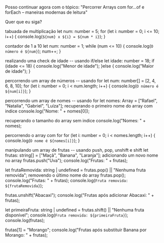 Posso continuar agora com o tópico:
"Percorrer Arrays com for...of e forEach – maneiras modernas de leitura"

Quer que eu siga?




<!-- // Aulas de TypeScript -->

tabuada de multiplicação
let num: number = 5;
for (let i: number = 0; i <= 10; i++) {
    console.log(`${num} x ${i} = ${num * i}`);
}

contador de 1 a 10
let num: number = 1;
while (num <= 10) {
    console.log(`O número é ${num}`);
    num++;
}



realizando uma check de idade -- usando if/else
let idade: number = 18;
if (idade <= 18) {
    console.log("Menor de idade");
}else {
    console.log("Maior de idade");
}



percorrendo um array de números -- usando for
let num: number[] = [2, 4, 6, 8, 10];
for (let i: number = 0; i < num.length; i++) {
    console.log(`O número é ${num[i]}`);
}



percorrendo um array de nomes -- usando for
let nomes: Array<string> = ["Rafael", "Natalia", "Gabriel", "Luíza"];
recuperando o primeiro nome do array com indice
console.log("Nome: " + nomes[0]);

recuperando o tamanho do array sem indice
console.log("Nomes: " + nomes);

percorrendo o array com for
for (let i: number = 0; i < nomes.length; i++) {
console.log(`O nome é ${nomes[i]}`);
}


manipulando um array de frutas -- usando push, pop, unshift e shift
let frutas: string[] = ["Maçã", "Banana", "Laranja"];
adicionando um novo nome no array
frutas.push("Uva");
console.log("Frutas: " + frutas);


let frutaRemovida: string | undefined = frutas.pop() || "Nenhuma fruta removida";
removendo o último nome do array
frutas.pop();
console.log("Frutas: " + frutas);
console.log(`Fruta removida: ${frutaRemovida}`);


frutas.unshift("Abacaxi");
console.log("Frutas após adicionar Abacaxi: " + frutas);

let primeiraFruta: string | undefined = frutas.shift() || "Nenhuma fruta disponível";
console.log(`Fruta removida: ${primeiraFruta}`);
console.log(frutas);

frutas[1] = "Morango";
console.log("Frutas após substituir Banana por Morango: " + frutas);
